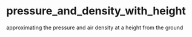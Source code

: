 # pressure_and_density_with_height
approximating the pressure and air density at a height from the ground
